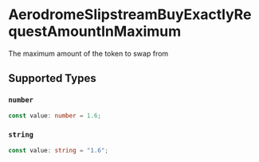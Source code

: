 # AerodromeSlipstreamBuyExactlyRequestAmountInMaximum

The maximum amount of the token to swap from


## Supported Types

### `number`

```typescript
const value: number = 1.6;
```

### `string`

```typescript
const value: string = "1.6";
```


